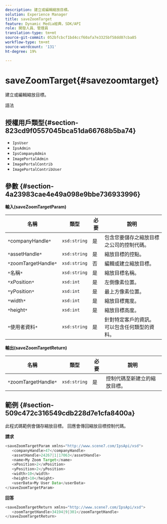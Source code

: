 ```yaml
---
description: 建立或編輯縮放目標。
solution: Experience Manager
title: saveZoomTarget
feature: Dynamic Media經典，SDK/API
role: 開發人員、管理員
translation-type: tm+mt
source-git-commit: 052bfcbcf1bd4ccf60afa7e3325bf58dd07cba85
workflow-type: tm+mt
source-wordcount: '131'
ht-degree: 19%

---
```



# saveZoomTarget{#savezoomtarget}

建立或編輯縮放目標。

語法

## 授權用戶類型{#section-823cd9f0557045bca51da66768b5ba74}

* `IpsUser`
* `IpsAdmin`
* `IpsCompanyAdmin`
* `ImagePortalAdmin`
* `ImagePortalContrib`
* `ImagePortalContribUser`

## 參數 {#section-4a23983cae4e49a098e9bbe736933996}

**輸入(saveZoomTargetParam)**

| 名稱 | 類型 | 必要 | 說明 |
|---|---|---|---|
| `*`companyHandle`*` | `xsd:string` | 是 | 包含您要儲存之縮放目標之公司的控制代碼。 |
| `*`assetHandle`*` | `xsd:string` | 是 | 縮放目標的控點。 |
| `*`zoomTargetHandle`*` | `xsd:string` | 否 | 編輯或建立縮放目標。 |
| `*`名稱`*` | `xsd:string` | 是 | 縮放目標名稱。 |
| `*`xPosition`*` | `xsd:int` | 是 | 左側像素位置。 |
| `*`yPosition`*` | `xsd:int` | 是 | 最上方像素位置。 |
| `*`width`*` | `xsd:int` | 是 | 縮放目標寬度。 |
| `*`height`*` | `xsd:int` | 是 | 縮放目標高度。 |
| `*`使用者資料`*` | `xsd:string` | 是 | 針對特定客戶的資訊。 可以包含任何類型的資料。 |

**輸出(saveZoomTargetReturn)**

| 名稱 | 類型 | 必要 | 說明 |
|---|---|---|---|
| `*`zoomTargetHandle`*` | `xsd:string` | 是 | 控制代碼至新建立的縮放目標。 |

## 範例 {#section-509c472c316549cdb228d7e1cfa8400a}

此程式碼範例會儲存縮放目標。 回應會傳回縮放目標控制代碼。

**請求**

```java
<saveZoomTargetParam xmlns="http://www.scene7.com/IpsApi/xsd">
   <companyHandle>47</companyHandle>
   <assetHandle>24267|1|17063</assetHandle>
   <name>My Zoom Target</name>
   <xPosition>2</xPosition>
   <yPosition>2</yPosition>
   <width>10</width>
   <height>10</height>
   <userData>My User Data</userData>
</saveZoomTargetParam>
```

**回答**

```java
<saveZoomTargetReturn xmlns="http://www.scene7.com/IpsApi/xsd">
   <zoomTargetHandle>34194|9|301</zoomTargetHandle>
</saveZoomTargetReturn>
```


